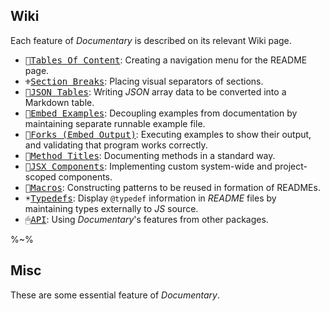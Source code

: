 ## Wiki

Each feature of _Documentary_ is described on its relevant Wiki page.

- <kbd>📖[Tables Of Content](../../wiki/Tables-Of-Content)</kbd>: Creating a navigation menu for the README page.
- <kbd>⚜️[Section Breaks](../../wiki/Section-Breaks)</kbd>: Placing visual separators of sections.
- <kbd>📐[JSON Tables](../../wiki/JSON-Tables)</kbd>: Writing _JSON_ array data to be converted into a Markdown table.
- <kbd>📜[Embed Examples](../../wiki/Embed-Examples)</kbd>: Decoupling examples from documentation by maintaining separate runnable example file.
- <kbd>🍴[Forks (Embed Output)](../../wiki/Forks)</kbd>: Executing examples to show their output, and validating that program works correctly.
- <kbd>🎩[Method Titles](../../wiki/Method-Titles)</kbd>: Documenting methods in a standard way.
- <kbd>💍[JSX Components](../../wiki/JSX-Components)</kbd>: Implementing custom system-wide and project-scoped components.
- <kbd>🤖[Macros](../../wiki/Macros)</kbd>: Constructing patterns to be reused in formation of READMEs.
- <kbd>☀️[Typedefs](../../wiki/Typedefs)</kbd>: Display `@typedef` information in _README_ files by maintaining types externally to _JS_ source.
- <kbd>🖱[API](../../wiki/API)</kbd>: Using _Documentary_'s features from other packages.

%~%

## Misc

These are some essential feature of _Documentary_.